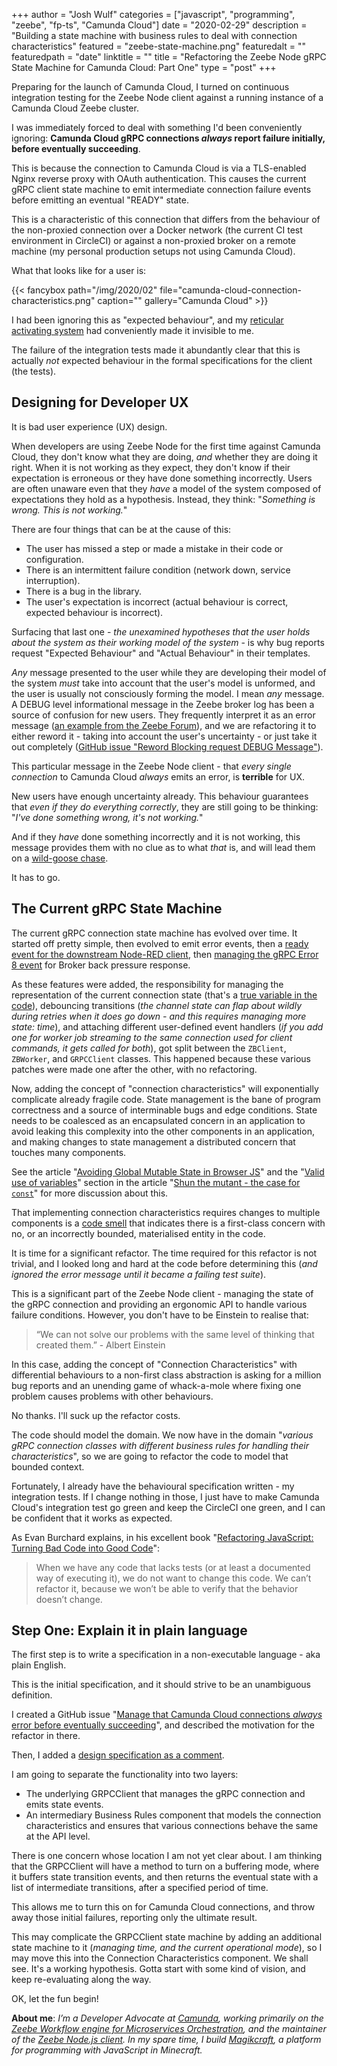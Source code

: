 +++
author = "Josh Wulf"
categories = ["javascript", "programming", "zeebe", "fp-ts", "Camunda Cloud"]
date = "2020-02-29"
description = "Building a state machine with business rules to deal with connection characteristics"
featured = "zeebe-state-machine.png"
featuredalt = ""
featuredpath = "date"
linktitle = ""
title = "Refactoring the Zeebe Node gRPC State Machine for Camunda Cloud: Part One"
type = "post"
+++

Preparing for the launch of Camunda Cloud, I turned on continuous integration testing for the Zeebe Node client against a running instance of a Camunda Cloud Zeebe cluster.

I was immediately forced to deal with something I'd been conveniently ignoring: **Camunda Cloud gRPC connections _always_ report failure initially, before eventually succeeding**.

This is because the connection to Camunda Cloud is via a TLS-enabled Nginx reverse proxy with OAuth authentication. This causes the current gRPC client state machine to emit intermediate connection failure events before emitting an eventual "READY" state.

This is a characteristic of this connection that differs from the behaviour of the non-proxied connection over a Docker network (the current CI test environment in CircleCI) or against a non-proxied broker on a remote machine (my personal production setups not using Camunda Cloud).

What that looks like for a user is:

{{< fancybox path="/img/2020/02" file="camunda-cloud-connection-characteristics.png" caption="" gallery="Camunda Cloud" >}}

I had been ignoring this as "expected behaviour", and my [reticular activating system](http://matizmo.com/the-importance-of-ras-and-its-implications-with-your-content-the-cocktail-party-phenomenon/) had conveniently made it invisible to me.

The failure of the integration tests made it abundantly clear that this is actually _not_ expected behaviour in the formal specifications for the client (the tests).

## Designing for Developer UX 

It is bad user experience (UX) design.

When developers are using Zeebe Node for the first time against Camunda Cloud, they don't know what they are doing, _and_ whether they are doing it right. When it is not working as they expect, they don't know if their expectation is erroneous or they have done something incorrectly. Users are often unaware even that they _have_ a model of the system composed of expectations they hold as a hypothesis. Instead, they think: "_Something is wrong. This is not working._"

There are four things that can be at the cause of this:

* The user has missed a step or made a mistake in their code or configuration.
* There is an intermittent failure condition (network down, service interruption).
* There is a bug in the library.
* The user's expectation is incorrect (actual behaviour is correct, expected behaviour is incorrect).

Surfacing that last one - _the unexamined hypotheses that the user holds about the system as their working model of the system_ - is why bug reports request "Expected Behaviour" and "Actual Behaviour" in their templates.

_Any_ message presented to the user while they are developing their model of the system _must_ take into account that the user's model is unformed, and the user is usually not consciously forming the model. I mean _any_ message. A DEBUG level informational message in the Zeebe broker log has been a source of confusion for new users. They frequently interpret it as an error message ([an example from the Zeebe Forum](https://forum.zeebe.io/t/error-jobs-of-type-not-available-but-workflow-deploys-and-completes/1048)), and we are refactoring it to either reword it - taking into account the user's uncertainty - or just take it out completely ([GitHub issue "Reword Blocking request DEBUG Message"](https://github.com/zeebe-io/zeebe/issues/3890)).

This particular message in the Zeebe Node client - that _every single connection_ to Camunda Cloud _always_ emits an error, is **terrible** for UX. 

New users have enough uncertainty already. This behaviour guarantees that _even if they do everything correctly_, they are still going to be thinking: "_I've done something wrong, it's not working._" 

And if they _have_ done something incorrectly and it is not working, this message provides them with no clue as to what _that_ is, and will lead them on a [wild-goose chase](https://en.wiktionary.org/wiki/wild-goose_chase).

It has to go. 

## The Current gRPC State Machine

The current gRPC connection state machine has evolved over time. It started off pretty simple, then evolved to emit error events, then a [ready event for the downstream Node-RED client](https://github.com/creditsenseau/zeebe-client-node-js/issues/71), then [managing the gRPC Error 8 event](https://github.com/creditsenseau/zeebe-client-node-js/issues/80) for Broker back pressure response.

As these features were added, the responsibility for managing the representation of the current connection state (that's a [true variable in the code]((https://www.joshwulf.com/blog/2020/02/shun-the-mutant##valid-use-of-variables))), debouncing transitions (_the channel state can flap about wildly during retries when it does go down - and this requires managing more state: time_), and attaching different user-defined event handlers (_if you add one for worker job streaming to the same connection used for client commands, it gets called for both_), got split between the `ZBClient`, `ZBWorker`, and `GRPCClient` classes. This happened because these various patches were made one after the other, with no refactoring. 

Now, adding the concept of "connection characteristics" will exponentially complicate already fragile code. State management is the bane of program correctness and a source of interminable bugs and edge conditions. State needs to be coalesced as an encapsulated concern in an application to avoid leaking this complexity into the other components in an application, and making changes to state management a distributed concern that touches many components. 

See the article "[Avoiding Global Mutable State in Browser JS](https://www.joshwulf.com/blog/2020/02/avoid-global-state/)" and the "[Valid use of variables](https://www.joshwulf.com/blog/2020/02/shun-the-mutant##valid-use-of-variables)" section in the article "[Shun the mutant - the case for `const`](https://www.joshwulf.com/blog/2020/02/shun-the-mutant##valid-use-of-variables)" for more discussion about this.

That implementing connection characteristics requires changes to multiple components is a [code smell](https://en.wikipedia.org/wiki/Code_smell) that indicates there is a first-class concern with no, or an incorrectly bounded, materialised entity in the code.

It is time for a significant refactor. The time required for this refactor is not trivial, and I looked long and hard at the code before determining this (_and ignored the error message until it became a failing test suite_). 

This is a significant part of the Zeebe Node client - managing the state of the gRPC connection and providing an ergonomic API to handle various failure conditions. However, you don't have to be Einstein to realise that:

> “We can not solve our problems with the same level of thinking that created them.” - Albert Einstein

In this case, adding the concept of "Connection Characteristics" with differential behaviours to a non-first class abstraction is asking for a million bug reports and an unending game of whack-a-mole where fixing one problem causes problems with other behaviours.

No thanks. I'll suck up the refactor costs.

The code should model the domain. We now have in the domain "_various gRPC connection classes with different business rules for handling their characteristics_", so we are going to refactor the code to model that bounded context.

Fortunately, I already have the behavioural specification written - my integration tests. If I change nothing in those, I just have to make Camunda Cloud's integration test go green and keep the CircleCI one green, and I can be confident that it works as expected.

As Evan Burchard explains, in his excellent book "[Refactoring JavaScript: Turning Bad Code into Good Code](https://www.amazon.com/Refactoring-JavaScript-Turning-Code-Into/dp/1491964928)":

> When we have any code that lacks tests (or at least a documented way of executing it), we do not want to change this code. We can’t refactor it, because we won’t be able to verify that the behavior doesn’t change.

## Step One: Explain it in plain language

The first step is to write a specification in a non-executable language - aka plain English.

This is the initial specification, and it should strive to be an unambiguous definition.

I created a GitHub issue "[Manage that Camunda Cloud connections *always* error before eventually succeeding](https://github.com/creditsenseau/zeebe-client-node-js/issues/133)", and described the motivation for the refactor in there. 

Then, I added a [design specification as a comment](https://github.com/creditsenseau/zeebe-client-node-js/issues/133#issuecomment-592862739).

I am going to separate the functionality into two layers:

* The underlying GRPCClient that manages the gRPC connection and emits state events.
* An intermediary Business Rules component that models the connection characteristics and ensures that various connections behave the same at the API level.

There is one concern whose location I am not yet clear about. I am thinking that the GRPCClient will have a method to turn on a buffering mode, where it buffers state transition events, and then returns the eventual state with a list of intermediate transitions, after a specified period of time.

This allows me to turn this on for Camunda Cloud connections, and throw away those initial failures, reporting only the ultimate result.

This may complicate the GRPCClient state machine by adding an additional state machine to it (_managing time, and the current operational mode_), so I may move this into the Connection Characteristics component. We shall see. It's a working hypothesis. Gotta start with some kind of vision, and keep re-evaluating along the way.

OK, let the fun begin!

**About me**: _I’m a Developer Advocate at [Camunda](https://camunda.com), working primarily on the [Zeebe Workflow engine for Microservices Orchestration](https://zeebe.io), and the maintainer of the [Zeebe Node.js client](https://www.npmjs.com/package/zeebe-node). In my spare time, I build [Magikcraft](https://github.com/Magikcraft), a platform for programming with JavaScript in Minecraft._
